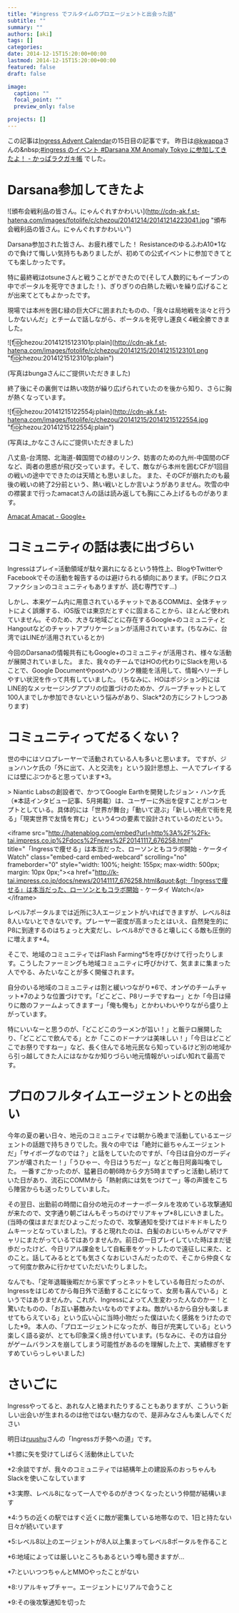 ```yaml
---
title: "#ingress でフルタイムのプロエージェントと出会った話"
subtitle: ""
summary: ""
authors: [aki]
tags: []
categories: 
date: 2014-12-15T15:20:00+00:00
lastmod: 2014-12-15T15:20:00+00:00
featured: false
draft: false

image:
  caption: ""
  focal_point: ""
  preview_only: false

projects: []
---
```

この記事は[Ingress Advent Calendar](http://www.adventar.org/calendars/375)の15日目の記事です。 昨日は[@kwappa](https://twitter.com/kwappa)さんの&amp;nbsp;[#ingress のイベント #Darsana XM Anomaly Tokyo に参加してきたよ！ - かっぱラクガキ帳](http://kwappa.hatenablog.com/entry/2014/12/14/111225) でした。

# Darsana参加してきたよ

![頒布会戦利品の皆さん。にゃんぐれすかわいい](http://cdn-ak.f.st-hatena.com/images/fotolife/c/chezou/20141214/20141214223041.jpg &quot;頒布会戦利品の皆さん。にゃんぐれすかわいい&quot;)

Darsana参加された皆さん、お疲れ様でした！ ResistanceのゆるふわA10\*1なので負けて悔しい気持ちもありましたが、初めての公式イベントに参加できてとても楽しかったです。

特に最終戦はotsuneさんと戦うことができたので(そして人数的にもイーブンの中でポータルを死守できました！)、ぎりぎりの白熱した戦いを繰り広げることが出来てとてもよかったです。

現場では本州を囲む緑の巨大CFに囲まれたものの、「我々は局地戦を淡々と行うしかないんだ」とチームで話しながら、ポータルを死守し運良く4戦全勝できました。

![f:id:chezou:20141215123101p:plain](http://cdn-ak.f.st-hatena.com/images/fotolife/c/chezou/20141215/20141215123101.png &quot;f:id:chezou:20141215123101p:plain&quot;)

(写真はbungaさんにご提供いただきました)

終了後にその裏側では熱い攻防が繰り広げられていたのを後から知り、さらに胸が熱くなっています。

![f:id:chezou:20141215122554j:plain](http://cdn-ak.f.st-hatena.com/images/fotolife/c/chezou/20141215/20141215122554.jpg &quot;f:id:chezou:20141215122554j:plain&quot;)

(写真は\_かなこさんにご提供いただきました)

八丈島-台湾間、北海道-韓国間での緑のリンク、妨害のための九州-中国間のCFなど、両者の思惑が飛び交っています。そして、敵ながら本州を囲むCFが1回目の戦いの途中でできたのは天晴とも思いました。 また、そのCFが崩れたのも最後の戦いの終了2分前という、熱い戦いとしか言いようがありません。吹雪の中の襟裳まで行ったamacatさんの話は読み返しても胸にこみ上げるものがあります。

[Amacat Amacat - Google+](https://plus.google.com/u/0/114268229592428212666/posts)

# コミュニティの話は表に出づらい

Ingressはプレイ=活動領域が駄々漏れになるという特性上、BlogやTwitterやFacebookでその活動を報告するのは避けられる傾向にあります。(FBにクロスファクションのコミュニティもありますが、読む専門です...)

しかし、本来ゲーム内に用意されているチャットであるCOMMは、全体チャットによく誤爆する、iOS版では東京だとすぐに固まることから、ほとんど使われていません。そのため、大きな地域ごとに存在するGoogle+のコミュニティとHangoutなどのチャットアプリケーションが活用されています。(ちなみに、台湾ではLINEが活用されているとか)

今回のDarsanaの情報共有にもGoogle+のコミュニティが活用され、様々な活動が展開されていました。 また、我々のチームではHOの代わりにSlackを用いることで、Google Documentやpostへのリンク機能を活用して、情報へリーチしやすい状況を作って共有していました。 (ちなみに、HOはポジション的にはLINE的なメッセージングアプリの位置づけのためか、グループチャットとして100人までしか参加できないという悩みがあり、Slack\*2の方にシフトしつつあります)

# コミュニティってだるくない？

世の中にはソロプレーヤーで活動されている人も多いと思います。 ですが、ジョンハンケ氏の「外に出て、人と交流を」という設計思想上、一人でプレイするには壁にぶつかると思っています\*3。

&gt; Niantic Labsの創設者で、かつてGoogle Earthを開発したジョン・ハンケ氏（※本誌インタビュー記事、5月掲載）は、ユーザーに外出を促すことがコンセプトとしている。具体的には「世界が舞台」「動いて遊ぶ」「新しい視点で街を見る」「現実世界で友情を育む」という4つの要素で設計されているのだという。

&lt;iframe src=&quot;http://hatenablog.com/embed?url=http%3A%2F%2Fk-tai.impress.co.jp%2Fdocs%2Fnews%2F20141117_676258.html&quot; title=&quot;「Ingressで痩せる」は本当だった、ローソンともコラボ開始 - ケータイ Watch&quot; class=&quot;embed-card embed-webcard&quot; scrolling=&quot;no&quot; frameborder=&quot;0&quot; style=&quot;width: 100%; height: 155px; max-width: 500px; margin: 10px 0px;&quot;&gt;&lt;a href=&quot;http://k-tai.impress.co.jp/docs/news/20141117_676258.html&quot;&gt;「Ingressで痩せる」は本当だった、ローソンともコラボ開始 - ケータイ Watch&lt;/a&gt;&lt;/iframe&gt;

レベル7ポータルまでは近所に3人エージェントがいればできますが、レベル8は8人いないとできないです。プレーヤー密度が高まったとはいえ、自然発生的にP8に到達するのはちょっと大変だし、レベル8ができると壊しにくる敵も圧倒的に増えます\*4。

そこで、地域のコミュニティではFlash Farming\*5を呼びかけて行ったりします。こうしたファーミングも地域コミュニティに呼びかけて、気ままに集まった人でやる、みたいなことが多く開催されます。

自分のいる地域のコミュニティは割と緩いつながり\*6で、オンゲのチームチャット\*7のような位置づけです。「どこどこ、P8リーチですねー」とか「今日は帰りに敵のファームよってきますー」「俺も俺も」とかわいわいやりながら盛り上がっています。

特にいいなーと思うのが、「どこどこのラーメンが旨い！」と飯テロ展開したり、「どこどこで飲んでる」とか「ここのドーナツは美味しい！」「今日はどこどこでお祭りですねー」など、長く住んでる地元民なら知っているけど別の地域から引っ越してきた人にはなかなか知りづらい地元情報がいっぱい知れて最高です。

# プロのフルタイムエージェントとの出会い

今年の夏の暑い日々、地元のコミュニティでは朝から晩まで活動しているエージェントの話題で持ちきりでした。我々の中では「絶対に爺ちゃんエージェントだ」「サイボーグなのでは？」と話をしていたのですが、「今日は自分のガーディアンが壊されたー！」「うひゃー、今日はうちだー」などと毎日阿鼻叫喚でした。 一番すごかったのが、猛暑日の朝6時から夕方5時までずっと活動し続けていた日があり、流石にCOMMから「熱射病には気をつけてー」等の声援をこちら陣営からも送ったりしていました。

その翌日、出勤前の時間に自分の地元のオーナーポータルを攻めている攻撃通知が来たので、文字通り朝ごはんもそっちのけでリアキャプ\*8しにいきました。(当時の僕はまだまだひよっこだったので、攻撃通知を受けてはドキドキしたりムキーッとなっていました)。すると現れたのは、白髪のおじいちゃんがママチャリにまたがっているではありませんか。前日の一日プレイしていた時はまだ徒歩だったけど、今日リアル課金をして自転車をゲットしたので遠征しに来た、とのこと。話してみるととても気さくなおじいさんだったので、そこから仲良くなって何度か飲みに行かせていただいたりしました。

なんでも、「定年退職後暇だから家でずっとネットをしている毎日だったのが、Ingressをはじめてから毎日外で活動することになって、女房も喜んでいる」というではありませんか。これが、Ingressによって人生変わった人なのかー！と驚いたものの、「お互い碁敵みたいなものですよね。敵がいるから自分も楽しませてもらえている」という広い心に当時小物だった僕はいたく感銘をうけたのでした\*9。 本人の、「プロエージェントになったが、毎日が充実している」という楽しく語る姿が、とても印象深く焼き付いています。(ちなみに、その方は自分がゲームバランスを崩してしまう可能性があるのを理解した上で、実績稼ぎをすすめていらっしゃいました)

# さいごに

Ingressやってると、あれな人と絡まれたりすることもありますが、こういう新しい出会いが生まれるのは他ではない魅力なので、是非みなさんも楽しんでください

明日は[ruushu](https://twitter.com/ruushu)さんの「Ingressガチ勢への道」です。

\*1:膝に矢を受けてしばらく活動休止していた

\*2:余談ですが、我々のコミュニティでは結構年上の建設系のおっちゃんもSlackを使いこなしています

\*3:実際、レベル8になって一人でやるのがきつくなったという仲間が結構います

\*4:うちの近くの駅ではすぐ近くに敵が密集している地帯なので、1日と持たない日々が続いています

\*5:レベル8以上のエージェントが8人以上集まってレベル8ポータルを作ること

\*6:地域によっては厳しいところもあるという噂も聞きますが...

\*7:といいつつちゃんとMMOやったことがない

\*8:リアルキャプチャー。エージェントにリアルで会うこと

\*9:その後攻撃通知を切った


